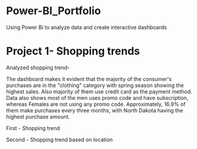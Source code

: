 # Power-BI_Portfolio
Using Power Bi to analyze data and create interactive dashboards

# Project 1- Shopping trends
Analyzed shopping trend-

The dashboard makes it evident that the majority of the consumer's purchases are in the "clothing" category with spring season showing the highest sales. Also majority of them use credit card as the payment method. Data also shows most of the men uses promo code and have subscription, whereas Females are not using any promo code. Approximately, 16.9% of them make purchases every three months, with North Dakota having the highest purchase amount.

First - Shopping trend

Second - Shopping trend based on location
